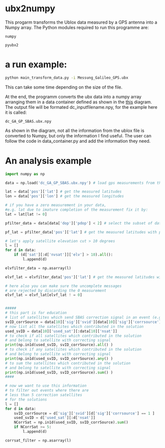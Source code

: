 # ubx2numpy

This progarm transforms the Ublox data measured by a GPS antenna into a Numpy array. The Python modules required to run this programme are:
~~~
numpy
~~~

~~~
pyubx2
~~~

# a run example:
``` sh
python main_transform_data.py -i Messung_Galileo_GPS.ubx  
```

This can take some time depending on the size of the file. 

At the end, the programm converts the ubx data into a numpy array arranging them in a data container defined as shown in the [this](https://github.com/sciqader/ubx2numpy/blob/main/diagram.jpg) diagram. The output file will be formated dc_inputfilename.npy, for the example here it is called:

```
dc_GA_GP_SBAS.ubx.npy
```

As shown in the diagram, not all the information from the ublox file is converted to Numpy, but only the information I find useful. The user can follow the code in data_container.py and add the information they need.

# An analysis example


``` python
import numpy as np

data = np.load('dc_GA_GP_SBAS.ubx.npy') # load gps measurements from the data container

lat = data['pos']['lat'] # get the measured latitudes
lon = data['pos']['lon'] # get the measured longitudes

# if you have a zero measurement in your data, 
#e.g. lat due to imature completion of the measurement fix it by:
lat = lat[lat != 0]

pfilter_data = data[data['dop']['pdop'] < 2] # select the subset of data with pdop value < 2

pf_lat = pfilter_data['pos']['lat'] # get the measured latitudes with pdop < 2

# let's apply satellite elevation cut > 10 degrees
l = []
for d in data:
	if (d['sat'][:d['nvsat']]['elv'] > 10).all():
		l.append(d)

elvfilter_data = np.asarray(l)

elvf_lat = elvfilter_data['pos']['lat'] # get the measured latitudes with elv > 10°

# here also you can make sure the uncomplete messages 
# are rejected by discarding the 0 measurement
elvf_lat = elvf_lat[elvf_lat ! = 0]


#####
# this part is for education
# list of satellites which send SBAS correction signal in an event (e.g. #10)
svID_corrSource = data[10]['sig']['svid'][data[10]['sig']['corrsource'] == 1]
# now list all the satellites which contributed in the solution
used_svID = data[10]['used_sat'][:data[10]['nsat']]
# to check if all satellites which contributed in the solution
# and belong to satellite with correcting signal
print(np.in1d(used_svID, svID_corrSource).all() )
# to check if any satellites which contributed in the solution
# and belong to satellite with correcting signal
print(np.in1d(used_svID, svID_corrSource).any() )
# to sum the satellites which contributed in the solution
# and belong to satellite with correcting signal
print(np.in1d(used_svID, svID_corrSource).sum() )
####

# now we want to use this information
# to filter out events where there are 
# less than 5 correction satellites 
# for the solutions
l = []
for d in data:
	svID_corrSource = d['sig']['svid'][d['sig']['corrsource'] == 1 ]
	used_svID = d['used_sat'][:d['nsat']]
	NCorrSat = np.in1d(used_svID, svID_corrSource).sum()
	if NCorrSat >= 5:
		l.append(d)

corrsat_filter = np.asarray(l)
```


